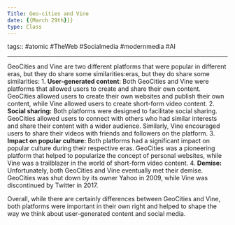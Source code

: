 ```yaml
---
Title: Geo-cities and Vine
date: {{March 29th}}}
type: Class
---
```

tags:: #atomic #TheWeb #Socialmedia #modernmedia #AI 

---
 GeoCities and Vine are two different platforms that were popular in different eras, but they do share some similarities:eras, but they do share some similarities:
		1.  **User-generated content**: Both GeoCities and Vine were platforms that allowed users to create and share their own content. GeoCities allowed users to create their own websites and publish their own content, while Vine allowed users to create short-form video content.
		2. **Social sharing:** Both platforms were designed to facilitate social sharing. GeoCities allowed users to connect with others who had similar interests and share their content with a wider audience. Similarly, Vine encouraged users to share their videos with friends and followers on the platform.
		3. **Impact on popular culture:** Both platforms had a significant impact on popular culture during their respective eras. GeoCities was a pioneering platform that helped to popularize the concept of personal websites, while Vine was a trailblazer in the world of short-form video content.
		4. **Demise:** Unfortunately, both GeoCities and Vine eventually met their demise. GeoCities was shut down by its owner Yahoo in 2009, while Vine was discontinued by Twitter in 2017.
    
Overall, while there are certainly differences between GeoCities and Vine, both platforms were important in their own right and helped to shape the way we think about user-generated content and social media.
